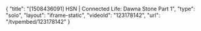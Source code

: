 {
    "title": "[1508436091] HSN | Connected Life: Dawna Stone Part 1",
    "type": "solo",
    "layout": "iframe-static",
    "videoId": "123178142",
    "url": "\/tvpembed\/123178142"
}